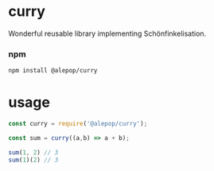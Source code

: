 # curry

Wonderful reusable library implementing Schönfinkelisation.

### npm
```bash
npm install @alepop/curry
```

# usage
```javascript
const curry = require('@alepop/curry');

const sum = curry((a,b) => a + b);

sum(1, 2) // 3
sum(1)(2) // 3
```
